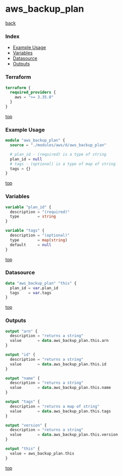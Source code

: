 # aws_backup_plan

[back](../aws.md)

### Index

- [Example Usage](#example-usage)
- [Variables](#variables)
- [Datasource](#datasource)
- [Outputs](#outputs)

### Terraform

```terraform
terraform {
  required_providers {
    aws = ">= 3.35.0"
  }
}
```

[top](#index)

### Example Usage

```terraform
module "aws_backup_plan" {
  source = "./modules/aws/d/aws_backup_plan"

  # plan_id - (required) is a type of string
  plan_id = null
  # tags - (optional) is a type of map of string
  tags = {}
}
```

[top](#index)

### Variables

```terraform
variable "plan_id" {
  description = "(required)"
  type        = string
}

variable "tags" {
  description = "(optional)"
  type        = map(string)
  default     = null
}
```

[top](#index)

### Datasource

```terraform
data "aws_backup_plan" "this" {
  plan_id = var.plan_id
  tags    = var.tags
}
```

[top](#index)

### Outputs

```terraform
output "arn" {
  description = "returns a string"
  value       = data.aws_backup_plan.this.arn
}

output "id" {
  description = "returns a string"
  value       = data.aws_backup_plan.this.id
}

output "name" {
  description = "returns a string"
  value       = data.aws_backup_plan.this.name
}

output "tags" {
  description = "returns a map of string"
  value       = data.aws_backup_plan.this.tags
}

output "version" {
  description = "returns a string"
  value       = data.aws_backup_plan.this.version
}

output "this" {
  value = aws_backup_plan.this
}
```

[top](#index)